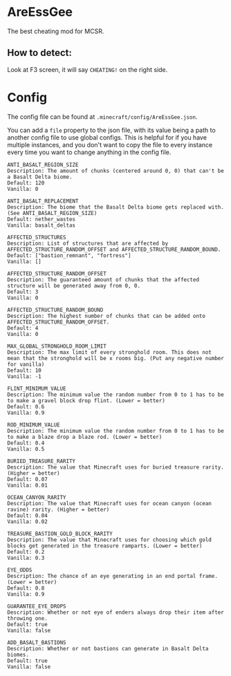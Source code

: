 # AreEssGee

The best cheating mod for MCSR.

## How to detect:

Look at F3 screen, it will say `CHEATING!` on the right side.

# Config

The config file can be found at `.minecraft/config/AreEssGee.json`.

You can add a `file` property to the json file, with its value being a path to another config file to use global configs.
This is helpful for if you have multiple instances, and you don't want to copy the file to every instance every time you want to change anything in the config file.

```
ANTI_BASALT_REGION_SIZE
Description: The amount of chunks (centered around 0, 0) that can't be a Basalt Delta biome.
Default: 120
Vanilla: 0
```

```
ANTI_BASALT_REPLACEMENT
Description: The biome that the Basalt Delta biome gets replaced with. (See ANTI_BASALT_REGION_SIZE)
Default: nether_wastes
Vanilla: basalt_deltas
```

```
AFFECTED_STRUCTURES
Description: List of structures that are affected by AFFECTED_STRUCTURE_RANDOM_OFFSET and AFFECTED_STRUCTURE_RANDOM_BOUND.
Default: ["bastion_remnant", "fortress"]
Vanilla: []
```

```
AFFECTED_STRUCTURE_RANDOM_OFFSET
Description: The guaranteed amount of chunks that the affected structure will be generated away from 0, 0.
Default: 3
Vanilla: 0
```

```
AFFECTED_STRUCTURE_RANDOM_BOUND
Description: The highest number of chunks that can be added onto AFFECTED_STRUCTURE_RANDOM_OFFSET.
Default: 4
Vanilla: 0
```

```
MAX_GLOBAL_STRONGHOLD_ROOM_LIMIT
Description: The max limit of every stronghold room. This does not mean that the stronghold will be x rooms big. (Put any negative number for vanilla)
Default: 10
Vanilla: -1
```

```
FLINT_MINIMUM_VALUE
Description: The minimum value the random number from 0 to 1 has to be to make a gravel block drop flint. (Lower = better)
Default: 0.6
Vanilla: 0.9
```

```
ROD_MINIMUM_VALUE
Description: The minimum value the random number from 0 to 1 has to be to make a blaze drop a blaze rod. (Lower = better)
Default: 0.4
Vanilla: 0.5
```

```
BURIED_TREASURE_RARITY
Description: The value that Minecraft uses for buried treasure rarity. (Higher = better)
Default: 0.07
Vanilla: 0.01
```

```
OCEAN_CANYON_RARITY
Description: The value that Minecraft uses for ocean canyon (ocean ravine) rarity. (Higher = better)
Default: 0.04
Vanilla: 0.02
```

```
TREASURE_BASTION_GOLD_BLOCK_RARITY
Description: The value that Minecraft uses for choosing which gold blocks get generated in the treasure ramparts. (Lower = better)
Default: 0.2
Vanilla: 0.3
```

```
EYE_ODDS
Description: The chance of an eye generating in an end portal frame. (Lower = better)
Default: 0.8
Vanilla: 0.9
```

```
GUARANTEE_EYE_DROPS
Description: Whether or not eye of enders always drop their item after throwing one.
Default: true
Vanilla: false
```

```
ADD_BASALT_BASTIONS
Description: Whether or not bastions can generate in Basalt Delta biomes.
Default: true
Vanilla: false
```
